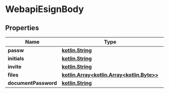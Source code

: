 # WebapiEsignBody

## Properties
Name | Type | Description | Notes
------------ | ------------- | ------------- | -------------
**passw** | [**kotlin.String**](.md) |  |  [optional]
**initials** | [**kotlin.String**](.md) |  |  [optional]
**invite** | [**kotlin.String**](.md) |  |  [optional]
**files** | [**kotlin.Array&lt;kotlin.Array&lt;kotlin.Byte&gt;&gt;**](kotlin.Array&lt;kotlin.Byte&gt;.md) |  |  [optional]
**documentPassword** | [**kotlin.String**](.md) |  |  [optional]
